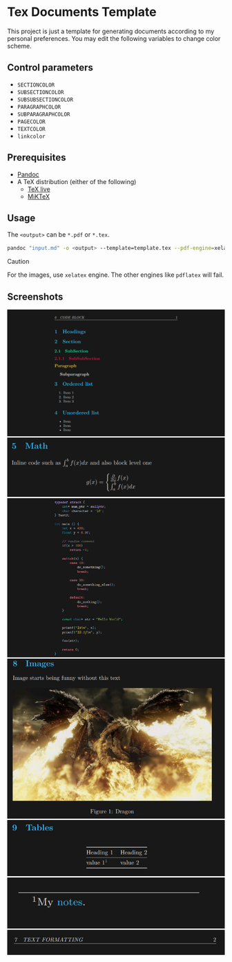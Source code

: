 # Tex Documents Template
This project is just a template for generating documents according to my personal preferences.
You may edit the following variables to change color scheme.

## Control parameters
- `SECTIONCOLOR`
- `SUBSECTIONCOLOR`
- `SUBSUBSECTIONCOLOR`
- `PARAGRAPHCOLOR`
- `SUBPARAGRAPHCOLOR`
- `PAGECOLOR`
- `TEXTCOLOR`
- `linkcolor`

## Prerequisites
- [Pandoc](https://pandoc.org/installing.html)
- A TeX distribution (either of the following)
    - [TeX live](https://www.tug.org/texlive/)
    - [MiKTeX](https://miktex.org/)

## Usage
The `<output>` can be `*.pdf` or `*.tex`.
```bash
pandoc "input.md" -o <output> --template=template.tex --pdf-engine=xelatex
```

> [!CAUTION]
> For the images, use `xelatex` engine. The other engines like `pdflatex` will fail.

## Screenshots
![img_1](assets/ss_1.png)
![img_2](assets/ss_2.png)
![img_3](assets/ss_3.png)
![img_4](assets/ss_4.png)
![img_5](assets/ss_5.png)
![img_6](assets/ss_6.png)
![img_7](assets/ss_7.png)
